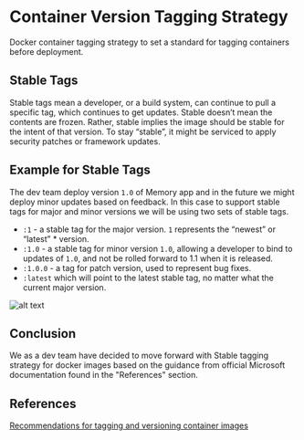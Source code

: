 # Container Version Tagging Strategy

Docker container tagging strategy to set a standard for tagging containers before deployment.

## Stable Tags

Stable tags mean a developer, or a build system, can continue to pull a specific tag, which continues to get updates. 
Stable doesn’t mean the contents are frozen.
Rather, stable implies the image should be stable for the intent of that version.
To stay “stable”, it might be serviced to apply security patches or framework updates.

## Example for Stable Tags

The dev team deploy version `1.0` of Memory app and in the future we might deploy minor updates based on feedback.
In this case to support stable tags for major and minor versions we will be using two sets of stable tags.

- `:1` - a stable tag for the major version. `1` represents the “newest” or “latest” * version.
- `:1.0` - a stable tag for minor version `1.0`, allowing a developer to bind to updates of `1.0`, and not be rolled forward to 1.1 when it is released.
- `:1.0.0` - a tag for patch version, used to represent bug fixes.
- `:latest` which will point to the latest stable tag, no matter what the current major version.

![alt text](https://stevelaskerblog.files.wordpress.com/2018/03/stabletagging.gif)

## Conclusion

We as a dev team have decided to move forward with Stable tagging strategy for docker images based on the guidance from official Microsoft documentation found in the "References" section.

## References

[Recommendations for tagging and versioning container images](https://docs.microsoft.com/en-us/azure/container-registry/container-registry-image-tag-version)

